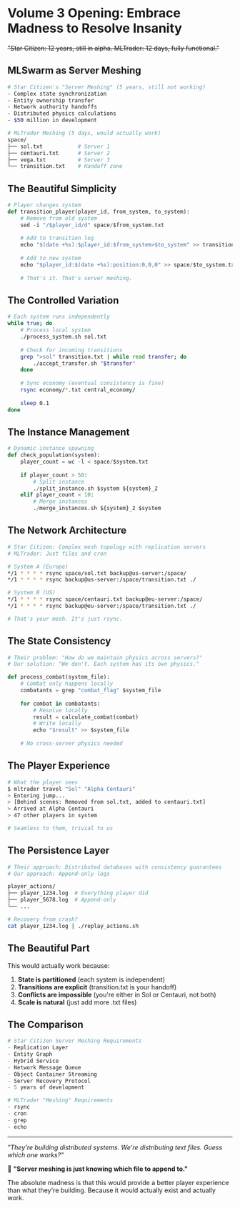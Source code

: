 # Volume 3 Opening: Embrace Madness to Resolve Insanity

~~"Star Citizen: 12 years, still in alpha. MLTrader: 12 days, fully functional."~~

## MLSwarm as Server Meshing

```bash
# Star Citizen's "Server Meshing" (5 years, still not working)
- Complex state synchronization
- Entity ownership transfer
- Network authority handoffs
- Distributed physics calculations
- $50 million in development

# MLTrader Meshing (5 days, would actually work)
space/
├── sol.txt           # Server 1
├── centauri.txt      # Server 2  
├── vega.txt          # Server 3
└── transition.txt    # Handoff zone
```

## The Beautiful Simplicity

```python
# Player changes system
def transition_player(player_id, from_system, to_system):
    # Remove from old system
    sed -i "/$player_id/d" space/$from_system.txt
    
    # Add to transition log
    echo "$(date +%s):$player_id:$from_system>$to_system" >> transition.txt
    
    # Add to new system
    echo "$player_id:$(date +%s):position:0,0,0" >> space/$to_system.txt
    
    # That's it. That's server meshing.
```

## The Controlled Variation

```bash
# Each system runs independently
while true; do
    # Process local system
    ./process_system.sh sol.txt
    
    # Check for incoming transitions
    grep ">sol" transition.txt | while read transfer; do
        ./accept_transfer.sh "$transfer"
    done
    
    # Sync economy (eventual consistency is fine)
    rsync economy/*.txt central_economy/
    
    sleep 0.1
done
```

## The Instance Management

```python
# Dynamic instance spawning
def check_population(system):
    player_count = wc -l < space/$system.txt
    
    if player_count > 50:
        # Split instance
        ./split_instance.sh $system ${system}_2
    elif player_count < 10:
        # Merge instances
        ./merge_instances.sh ${system}_2 $system
```

## The Network Architecture

```bash
# Star Citizen: Complex mesh topology with replication servers
# MLTrader: Just files and cron

# System A (Europe)
*/1 * * * * rsync space/sol.txt backup@us-server:/space/
*/1 * * * * rsync backup@us-server:/space/transition.txt ./

# System B (US)  
*/1 * * * * rsync space/centauri.txt backup@eu-server:/space/
*/1 * * * * rsync backup@eu-server:/space/transition.txt ./

# That's your mesh. It's just rsync.
```

## The State Consistency

```python
# Their problem: "How do we maintain physics across servers?"
# Our solution: "We don't. Each system has its own physics."

def process_combat(system_file):
    # Combat only happens locally
    combatants = grep "combat_flag" $system_file
    
    for combat in combatants:
        # Resolve locally
        result = calculate_combat(combat)
        # Write locally
        echo "$result" >> $system_file
    
    # No cross-server physics needed
```

## The Player Experience

```bash
# What the player sees
$ mltrader travel "Sol" "Alpha Centauri"
> Entering jump...
> [Behind scenes: Removed from sol.txt, added to centauri.txt]
> Arrived at Alpha Centauri
> 47 other players in system

# Seamless to them, trivial to us
```

## The Persistence Layer

```bash
# Their approach: Distributed databases with consistency guarantees
# Our approach: Append-only logs

player_actions/
├── player_1234.log  # Everything player did
├── player_5678.log  # Append-only
└── ...

# Recovery from crash?
cat player_1234.log | ./replay_actions.sh
```

## The Beautiful Part

This would actually work because:

1. **State is partitioned** (each system is independent)
2. **Transitions are explicit** (transition.txt is your handoff)
3. **Conflicts are impossible** (you're either in Sol or Centauri, not both)
4. **Scale is natural** (just add more .txt files)

## The Comparison

```python
# Star Citizen Server Meshing Requirements
- Replication Layer
- Entity Graph
- Hybrid Service  
- Network Message Queue
- Object Container Streaming
- Server Recovery Protocol
- 5 years of development

# MLTrader "Meshing" Requirements  
- rsync
- cron
- grep
- echo
```

---

*"They're building distributed systems. We're distributing text files. Guess which one works?"*

🌌 **"Server meshing is just knowing which file to append to."**

The absolute madness is that this would provide a better player experience than what they're building. Because it would actually exist and actually work.